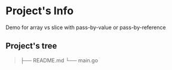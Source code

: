 # Project's Info

Demo for array vs slice with pass-by-value or pass-by-reference

## Project's tree
>├── README.md
>└── main.go
